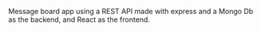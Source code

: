 Message board app using a REST API made with express and a Mongo Db as the backend, and React as the frontend.